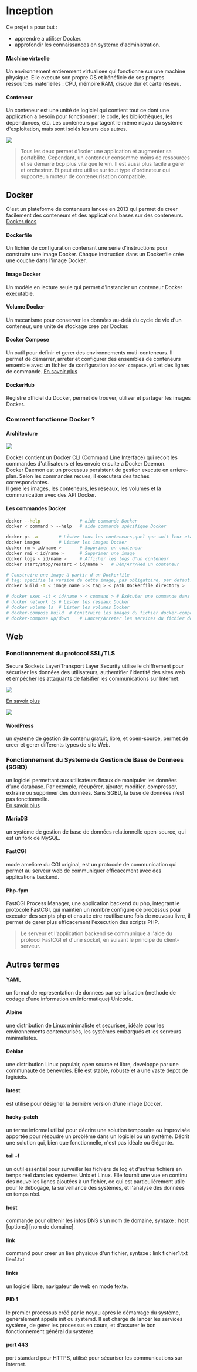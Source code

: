# Inception

Ce projet a pour but :   
- apprendre a utiliser Docker.  
- approfondir les connaissances en systeme d'administration.  

#### Machine virtuelle
Un environnement entierement virtualisee qui fonctionne sur une machine physique. Elle execute son propre OS et bénéficie de ses propres ressources materielles : CPU, mémoire RAM, disque dur et carte réseau.  

#### Conteneur
Un conteneur est une unité de logiciel qui contient tout ce dont une application a besoin pour fonctionner : le code, les bibliothèques, les dépendances, etc. Les conteneurs partagent le même noyau du système d'exploitation, mais sont isolés les uns des autres.  

![](./img.webp)

>Tous les deux permet d'isoler une application et augmenter sa portabilite. Cependant, un conteneur consomme moins de ressources et se demarre bcp plus vite que le vm. Il est aussi plus facile a gerer et orchestrer. Et peut etre utilise sur tout type d'ordinateur qui supporteun moteur de conteneurisation compatible.  

## Docker
C'est un plateforme de conteneurs lancee en 2013 qui permet de creer facilement des conteneurs et des applications bases sur des conteneurs. [Docker.docs](https://docs.docker.com/desktop/)  

#### Dockerfile
Un fichier de configuration contenant une série d'instructions pour construire une image Docker. Chaque instruction dans un Dockerfile crée une couche dans l'image Docker.

#### Image Docker
Un modèle en lecture seule qui permet d'instancier un conteneur Docker executable.

#### Volume Docker
Un mecanisme pour conserver les données au-delà du cycle de vie d'un conteneur, une unite de stockage cree par Docker.  

#### Docker Compose
Un outil pour definir et gerer des environnements muti-conteneurs. Il permet de demarrer, arreter et configurer des ensembles de conteneurs ensemble avec un fichier de configuration `Docker-compose.yml` et des lignes de commande. [En savoir plus](https://datascientest.com/docker-compose-tout-savoir)  

#### DockerHub
Registre officiel du Docker, permet de trouver, utiliser et partager les images Docker.   

### Comment fonctionne Docker ?

#### Architecture  
![](./docker-architecture.webp)

Docker contient un Docker CLI (Command Line Interface) qui recoit les commandes d'utilisateurs et les envoie ensuite a Docker Daemon.  
Docker Daemon est un processus persistent de gestion execute en arriere-plan. Selon les commandes recues, il executera des taches correspondantes.  
Il gere les images, les conteneurs, les reseaux, les volumes et la communication avec des API Docker.

#### Les commandes Docker
```bash
docker --help				# aide commande Docker 
docker < command > --help   # aide commande spécifique Docker

docker ps -a		# Lister tous les conteneurs,quel que soit leur etat
docker images		# Lister les images Docker
docker rm < id/name >		# Supprimer un conteneur
docker rmi < id/name >		# Supprimer une image
docker logs < id/name >		# Afficher les logs d'un conteneur
docker start/stop/restart < id/name >	# Dém/Arr/Red un conteneur

# Construire une image à partir d'un Dockerfile
# tag: specifie la version de cette image, pas obligatoire, par defaut: latest
docker build -t < image_name >:< tag > < path_Dockerfile_directory >

# docker exec -it < id/name > < command > # Exécuter une commande dans un conteneur
# docker network ls	# Lister les réseaux Docker
# docker volume ls	# Lister les volumes Docker
# docker-compose build	# Construire les images du fichier docker-compose.yml
# docker-compose up/down	# Lancer/Arreter les services du fichier docker-compose.yml

```

## Web

### Fonctionnement du protocol SSL/TLS
Secure Sockets Layer/Transport Layer Security utilise le chiffrement pour sécuriser les données des utilisateurs, authentifier l'identité des sites web et empêcher les attaquants de falsifier les communications sur Internet.

![](./SSL:TLS.png)

[En savoir plus](https://www.cloudflare.com/fr-fr/learning/ssl/how-does-ssl-work/)

![](./differences-entre-http-and-https.png)

#### WordPress
un systeme de gestion de contenu gratuit, libre, et open-source, permet de creer et gerer differents types de site Web.  


### Fonctionnement du Systeme de Gestion de Base de Donnees (SGBD)
un logiciel permettant aux utilisateurs finaux de manipuler les données d’une database. Par exemple, récupérer, ajouter, modifier, compresser, extraire ou supprimer des données. Sans SGBD, la base de données n’est pas fonctionnelle.  
[En savoir plus](https://datascientest.com/sgbd-tout-savoir)

#### MariaDB
un système de gestion de base de données relationnelle open-source, qui est un fork de MySQL.  
#### FastCGI
mode ameliore du CGI original, est un protocole de communication qui permet au serveur web de communiquer efficacement avec des applications backend.  
#### Php-fpm
FastCGI Process Manager, une application backend du php, integrant le protocole FastCGI, qui maintien un nombre configure de processus pour executer des scripts php et ensuite etre reutilise une fois de nouveau livre, il permet de gerer plus efficacement l'execution des scripts PHP.  

>Le serveur et l'application backend se communique a l'aide du protocol FastCGI et d'une socket, en suivant le principe du client-serveur.  

## Autres termes
#### YAML
un format de representation de donnees par serialisation (methode de codage d'une information en informatique) Unicode.  
#### Alpine
une distribution de Linux minimaliste et securisee, idéale pour les environnements conteneurisés, les systèmes embarqués et les serveurs minimalistes.  
#### Debian
une distribution Linux populair, open source et libre, developpe par une communaute de benevoles. Elle est stable, robuste et a une vaste depot de logiciels.  
#### latest
est utilisé pour désigner la dernière version d'une image Docker.  
#### hacky-patch
un terme informel utilisé pour décrire une solution temporaire ou improvisée apportée pour résoudre un problème dans un logiciel ou un système. Décrit une solution qui, bien que fonctionnelle, n'est pas idéale ou élégante.  
#### tail -f
un outil essentiel pour surveiller les fichiers de log et d'autres fichiers en temps réel dans les systèmes Unix et Linux. Elle fournit une vue en continu des nouvelles lignes ajoutées à un fichier, ce qui est particulièrement utile pour le débogage, la surveillance des systèmes, et l'analyse des données en temps réel.  
#### host
commande pour obtenir les infos DNS s'un nom de domaine, syntaxe : host [options] [nom de domaine].  
#### link
command pour creer un lien physique d'un fichier, syntaxe : link fichier1.txt lien1.txt  
#### links
un logiciel libre, navigateur de web en mode texte.  
#### PID 1
le premier processus créé par le noyau après le démarrage du système, generalement appele init ou systemd. Il est chargé de lancer les services système, de gérer les processus en cours, et d'assurer le bon fonctionnement général du système.  
#### port 443
port standard pour HTTPS, utilisé pour sécuriser les communications sur Internet.  

